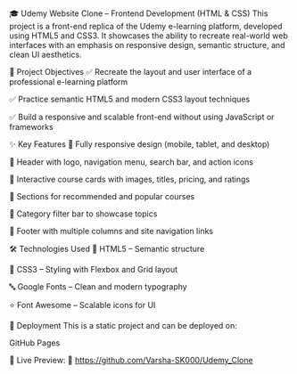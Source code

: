 🎓 Udemy Website Clone – Frontend Development (HTML & CSS)
This project is a front-end replica of the Udemy e-learning platform, developed using HTML5 and CSS3. It showcases the ability to recreate real-world web interfaces with an emphasis on responsive design, semantic structure, and clean UI aesthetics.

🎯 Project Objectives
✅ Recreate the layout and user interface of a professional e-learning platform

✅ Practice semantic HTML5 and modern CSS3 layout techniques

✅ Build a responsive and scalable front-end without using JavaScript or frameworks

✨ Key Features
🔹 Fully responsive design (mobile, tablet, and desktop)

🔹 Header with logo, navigation menu, search bar, and action icons

🔹 Interactive course cards with images, titles, pricing, and ratings

🔹 Sections for recommended and popular courses

🔹 Category filter bar to showcase topics

🔹 Footer with multiple columns and site navigation links

🛠️ Technologies Used
🧱 HTML5 – Semantic structure

🎨 CSS3 – Styling with Flexbox and Grid layout

🔤 Google Fonts – Clean and modern typography

⭐ Font Awesome – Scalable icons for UI

🚀 Deployment
This is a static project and can be deployed on:

GitHub Pages

📍 Live Preview:
🔗 https://github.com/Varsha-SK000/Udemy_Clone
